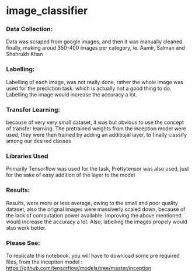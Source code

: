 # image_classifier

### Data Collection:
Data was scraped from google images, and then it was manually cleaned finally, making aroud 350-400 images per category, ie. Aamir, Salman and Shahrukh Khan

### Labelling:
Labelling of each image, was not really done, rather the whole image was used for the prediction task.
which is actually not a good thing to do. Labelling the image would increase the accuracy a lot.

### Transfer Learning:
because of very very small dataset, it was but obvious to use the concept of transfer learning. The pretrained weights from the inception model were used, they were then trained by adding an additiojal layer, to finally classify among our desired classes

### Libraries Used
Primarily Tensorflow was used for the task, Prettytensor was also used, just for the sake of easy addition of the layer to the model

### Results: 
Results, were more or less average, owing to the small and poor quality dataset, also the orignal images were massiverly scaled down, because of the lack of computation power available. Improving the above mentioned would increase the accuracy a lot.
Also, labelling the images propely would also work better.

### Please See:
 To replicate this notebook, you will have to download some pre required files, from the inception model : https://github.com/tensorflow/models/tree/master/inception
 
